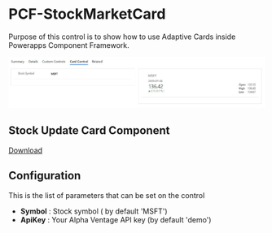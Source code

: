# PCF-StockMarketCard

Purpose of this control is to show how to use Adaptive Cards inside Powerapps Component Framework.

![Demo](https://github.com/OOlashyn/PCF-StockMarketCard/blob/master/Screenshots/2019-07-18-stock-card-demo.jpg)

## Stock Update Card Component

[Download](https://github.com/OOlashyn/PCF-StockMarketCard/releases)

## Configuration

This is the list of parameters that can be set on the control

* **Symbol** : Stock symbol ( by default 'MSFT')
* **ApiKey** : Your Alpha Ventage API key (by default 'demo')
